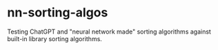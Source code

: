 # nn-sorting-algos
Testing ChatGPT and "neural network made" sorting algorithms against built-in library sorting algorithms.
